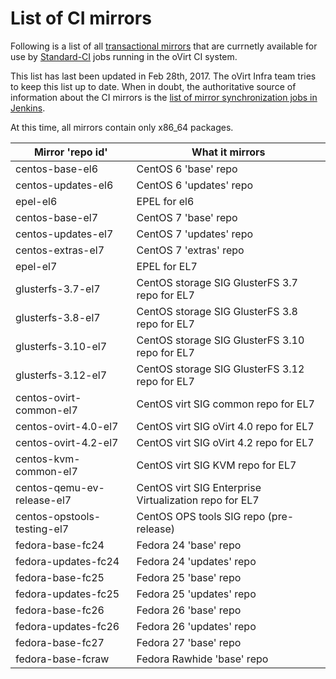 List of CI mirrors
==================
Following is a list of all [transactional mirrors][1] that are currnetly available
for use by [Standard-CI][2] jobs running in the oVirt CI system.

This list has last been updated in Feb 28th, 2017. The oVirt Infra team tries to
keep this list up to date. When in doubt, the authoritative source of
information about the CI mirrors is the [list of mirror synchronization jobs in
Jenkins][3].

At this time, all mirrors contain only x86_64 packages.

Mirror 'repo id'            | What it mirrors
--------------------------- | ---------------------------------------------
centos-base-el6             | CentOS 6 'base' repo
centos-updates-el6          | CentOS 6 'updates' repo
epel-el6                    | EPEL for el6
centos-base-el7             | CentOS 7 'base' repo
centos-updates-el7          | CentOS 7 'updates' repo
centos-extras-el7           | CentOS 7 'extras' repo
epel-el7                    | EPEL for EL7
glusterfs-3.7-el7           | CentOS storage SIG GlusterFS 3.7 repo for EL7
glusterfs-3.8-el7           | CentOS storage SIG GlusterFS 3.8 repo for EL7
glusterfs-3.10-el7          | CentOS storage SIG GlusterFS 3.10 repo for EL7
glusterfs-3.12-el7          | CentOS storage SIG GlusterFS 3.12 repo for EL7
centos-ovirt-common-el7     | CentOS virt SIG common repo for EL7
centos-ovirt-4.0-el7        | CentOS virt SIG oVirt 4.0 repo for EL7
centos-ovirt-4.2-el7        | CentOS virt SIG oVirt 4.2 repo for EL7
centos-kvm-common-el7       | CentOS virt SIG KVM repo for EL7
centos-qemu-ev-release-el7  | CentOS virt SIG Enterprise Virtualization repo for EL7
centos-opstools-testing-el7 | CentOS OPS tools SIG repo (pre-release)
fedora-base-fc24            | Fedora 24 'base' repo
fedora-updates-fc24         | Fedora 24 'updates' repo
fedora-base-fc25            | Fedora 25 'base' repo
fedora-updates-fc25         | Fedora 25 'updates' repo
fedora-base-fc26            | Fedora 26 'base' repo
fedora-updates-fc26         | Fedora 26 'updates' repo
fedora-base-fc27            | Fedora 27 'base' repo
fedora-base-fcraw           | Fedora Rawhide 'base' repo

[1]: Transactional_mirrors.markdown
[2]: Build_and_test_standards.markdown
[3]: http://jenkins.ovirt.org/search/?q=system-sync_mirrors
